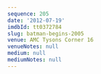 ```yaml
---
sequence: 205
date: '2012-07-19'
imdbId: tt0372784
slug: batman-begins-2005
venue: AMC Tysons Corner 16
venueNotes: null
medium: null
mediumNotes: null
---
```


